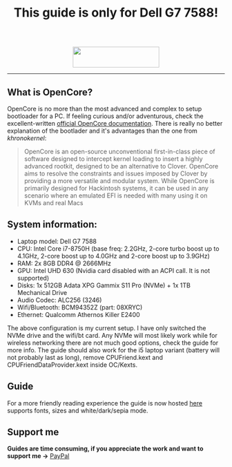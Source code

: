# <p align="center">This guide is only for Dell G7 7588!<br/><br/>

<p align="center">
	<img src="https://iili.io/JCfJ3u.png" width="200" height="48"/>
</p>

-----
	
## What is OpenCore?

OpenCore is no more than the most advanced and complex to setup bootloader for a PC. If feeling curious and/or adventurous, check the excellent-written [official OpenCore documentation](https://github.com/acidanthera/OpenCorePkg/raw/master/Docs/Configuration.pdf). There is really no better explanation of the bootlader and it's advantages than the one from _khronokernel_:

> OpenCore is an open-source unconventional first-in-class piece of software designed to intercept kernel loading to insert a highly advanced rootkit, designed to be an alternative to Clover. OpenCore aims to resolve the constraints and issues imposed by Clover by providing a more versatile and modular system. While OpenCore is primarily designed for Hackintosh systems, it can be used in any scenario where an emulated EFI is needed with many using it on KVMs and real Macs
	
## System information:

* Laptop model: Dell G7 7588
* CPU: Intel Core i7-8750H (base freq: 2.2GHz, 2-core turbo boost up to 4.1GHz, 2-core boost up to 4.0GHz and 2-core boost up to 3.9GHz)
* RAM: 2x 8GB DDR4 @ 2666MHz
* GPU: Intel UHD 630 (Nvidia card disabled with an ACPI call. It is not supported)
* Disks: 1x 512GB Adata XPG Gammix S11 Pro (NVMe) + 1x 1TB Mechanical Drive
* Audio Codec: ALC256 (3246)
* Wifi/Bluetooth: BCM94352Z (part: 08XRYC)
* Ethernet: Qualcomm Athernos Killer E2400

The above configuration is my current setup. I have only switched the NVMe drive and the wifi/bt card. Any NVMe will most likely work while for wireless networking there are not much good options, check the guide for more info. The guide should also work for the i5 laptop variant (battery will not probably last as long), remove CPUFriend.kext and CPUFriendDataProvider.kext inside OC/Kexts. 

## Guide

For a more friendly reading experience the guide is now hosted [here](https://juan-vc.github.io/oc-g7-guide/) supports fonts, sizes and white/dark/sepia mode.

## Support me

**Guides are time consuming, if you appreciate the work and want to support me ->** [PayPal](<https://www.paypal.me/juanvasquezcastro>)